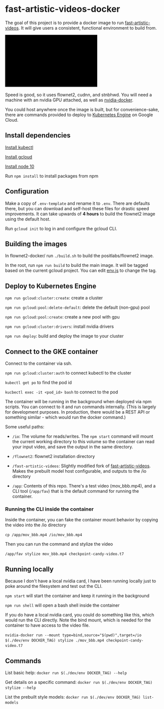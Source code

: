 # fast-artistic-videos-docker

The goal of this project is to provide a docker image to run [fast-artistic-videos](https://github.com/manuelruder/fast-artistic-videos). It will give users a consistent, functional environment to build from.

[![](./demo.gif)](https://www.youtube.com/watch?v=SKql5wkWz8E&t=3m26s)

Speed is good, so it uses flownet2, cudnn, and stnbhwd. You will need a machine with an nvidia GPU attached, as well as [nvidia-docker](https://github.com/NVIDIA/nvidia-docker).

You could host anywhere once the image is built, but for convenience-sake, there are commands provided to deploy to [Kubernetes Engine](https://cloud.google.com/kubernetes-engine/) on Google Cloud.


## Install dependencies

[Install kubectl](https://kubernetes.io/docs/tasks/tools/install-kubectl/)

[Install gcloud](https://cloud.google.com/sdk/install)

[Install node 10](https://nodejs.org/en/)

Run `npm install` to install packages from npm


## Configuration

Make a copy of `.env-template` and rename it to `.env`. There are defaults there, but you can download and self-host these files for drastic speed improvements. It can take upwards of **4 hours** to build the flownet2 image using the default host.

Run `gcloud init` to log in and configure the gcloud CLI.


## Building the images

In flownet2-docker/ run `./build.sh` to build the positlabs/flownet2 image.

In the root, run `npm run build` to build the main image. It will be tagged based on the current gcloud project. You can edit [env.js](https://github.com/positlabs/fast-artistic-videos-docker/blob/master/dev/env.js#L14) to change the tag.


## Deploy to Kubernetes Engine

`npm run gcloud:cluster:create`: create a cluster

`npm run gcloud:pool:delete-default`: delete the default (non-gpu) pool

`npm run gcloud:pool:create`: create a new pool with gpu

`npm run gcloud:cluster:drivers`: install nvidia drivers

`npm run deploy`: build and deploy the image to your cluster


## Connect to the GKE container

Connect to the container via ssh. 

`npm run gcloud:cluster:auth` to connect kubectl to the cluster

`kubectl get po` to find the pod id

`kucbectl exec -it <pod_id> bash` to connect to the pod

The container will be running in the background when deployed via npm scripts. You can connect to it and run commands internally. (This is largely for development purposes. In production, there would be a REST API or something similar - which would run the docker command.)

Some useful paths:

- `/io`: The volume for reads/writes. The `npm start` command will mount the current working directory to this volume so the container can read your input video, and save the output in the same directory.

- `/flownet2`: flownet2 installation directory

- `/fast-artistic-videos`: Slightly modified fork of [fast-artistic-videos](https://github.com/manuelruder/fast-artistic-videos). Makes the prebuilt model host configurable, and outputs to the /io directory

- `/app`: Contents of this repo. There's a test video (mov_bbb.mp4), and a CLI tool (`/app/fav`) that is the default command for running the container.


### Running the CLI inside the container

Inside the container, you can fake the container mount behavior by copying the video into the /io directory

`cp /app/mov_bbb.mp4 /io/mov_bbb.mp4`

Then you can run the command and stylize the video

`/app/fav stylize mov_bbb.mp4 checkpoint-candy-video.t7`

## Running locally

Because I don't have a local nvidia card, I have been running locally just to poke around the filesystem and test out the CLI.

`npm start` will start the container and keep it running in the background

`npm run shell` will open a bash shell inside the container

If you do have a local nvidia card, you could do something like this, which would run the CLI directly. Note the bind mount, which is needed for the container to have access to the video file.

`nvidia-docker run --mount type=bind,source="$(pwd)",target=/io $(./dev/env DOCKER_TAG) stylize ./mov_bbb.mp4 checkpoint-candy-video.t7`


## Commands

List basic help: `docker run $(./dev/env DOCKER_TAG) --help`

Get details on a specific command: `docker run $(./dev/env DOCKER_TAG) stylize --help`

List the prebuilt style models: `docker run $(./dev/env DOCKER_TAG) list-models`
